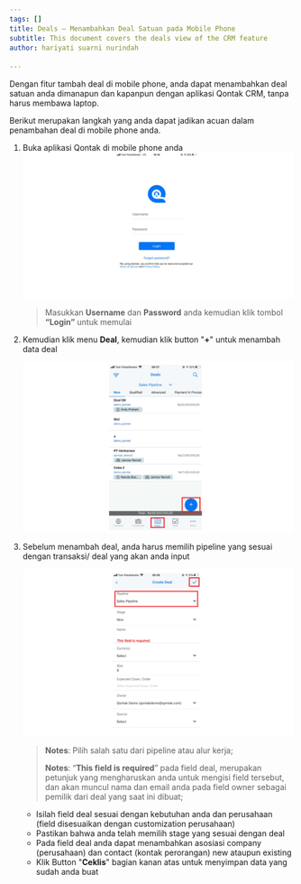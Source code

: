 ```yaml
---
tags: []
title: Deals – Menambahkan Deal Satuan pada Mobile Phone
subtitle: This document covers the deals view of the CRM feature
author: hariyati suarni nurindah

---
```

Dengan fitur tambah deal di mobile phone, anda dapat menambahkan deal satuan anda dimanapun dan kapanpun dengan aplikasi Qontak CRM, tanpa harus membawa laptop.

Berikut merupakan langkah yang anda dapat jadikan acuan dalam penambahan deal di mobile phone anda.

1. Buka aplikasi Qontak di mobile phone anda![](/uploads/kontakmobile.PNG)

   > Masukkan **Username** dan **Password** anda kemudian klik tombol **“Login”** untuk memulai
2. Kemudian klik menu **Deal**, kemudian klik button "**+**" untuk menambah data deal

   ![](/uploads/satuandealmobile.PNG)
3. Sebelum menambah deal, anda harus memilih pipeline yang sesuai dengan transaksi/ deal yang akan anda input

   ![](/uploads/satuandealmobile1.PNG)

   > **Notes**: Pilih salah satu dari pipeline atau alur kerja;
   >
   > **Notes**: “**This field is required**” pada field deal, merupakan petunjuk yang mengharuskan anda untuk mengisi field tersebut, dan akan muncul nama dan email anda pada field owner sebagai pemilik dari deal yang saat ini dibuat;
   * Isilah field deal sesuai dengan kebutuhan anda dan perusahaan (field disesuaikan dengan customization perusahaan)
   * Pastikan bahwa anda telah memilih stage yang sesuai dengan deal
   * Pada field deal anda dapat menambahkan asosiasi company (perusahaan) dan contact (kontak perorangan) new ataupun existing
   * Klik Button "**Ceklis**" bagian kanan atas untuk menyimpan data yang sudah anda buat